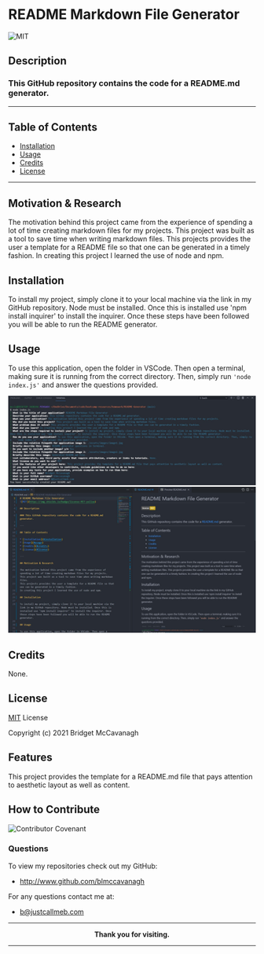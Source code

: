 # README Markdown File Generator
![MIT](https://img.shields.io/badge/license-MIT-yellow)

## Description

### This GitHub repository contains the code for a README.md generator.

---

## Table of Contents

* [Installation](#installation)
* [Usage](#usage)
* [Credits](#credits)
* [License](#license)

---

## Motivation & Research

The motivation behind this project came from the experience of spending a lot of time creating markdown files for my projects.
This project was built as a tool to save time when writing markdown files.
This projects provides the user a template for a README file so that one can be generated in a timely fashion.
In creating this project I learned the use of node and npm.

## Installation

To install my project, simply clone it to your local machine via the link in my GitHub repository. Node must be installed. Once this is installed use 'npm install inquirer' to install the inquirer. Once these steps have been followed you will be able to run the README generator.

## Usage

To use this application, open the folder in VSCode. Then open a terminal, making sure it is running from the correct directory. Then, simply run ```'node index.js'``` and answer the questions provided.

![README generator questions in terminal.](./assets/images/image1.jpg)
![Generated README.md file.](./assets/images/image2.jpg)

## Credits

None.

## License


<a href="https://choosealicense.com/licenses/mit/">MIT</a> License

Copyright (c) 2021 Bridget McCavanagh


## Features

This project provides the template for a README.md file that pays attention to aesthetic layout as well as content.

## How to Contribute

![Contributor Covenant](https://img.shields.io/badge/Contributor%20Covenant-2.0-4baaaa.svg)



### Questions

To view my repositories check out my GitHub:

* http://www.github.com/blmccavanagh

For any questions contact me at:

* b@justcallmeb.com

---

<div align="center">

**Thank you for visiting.**

</div>

---
